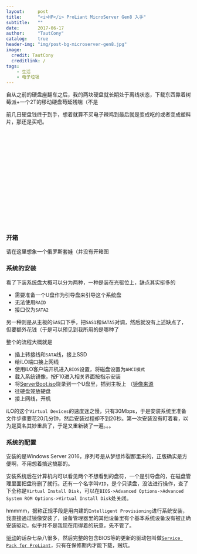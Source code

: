 ```yaml
---
layout:     post
title:      "<i>HP</i> ProLiant MicroServer Gen8 入手"
subtitle:   ""
date:       2017-06-17
author:     "TautCony"
catalog:    true
header-img: "img/post-bg-microserver-gen8.jpg"
image:
  credit: TautCony
  creditlink: /
tags:
    - 生活
    - 电子垃圾
---
```


自从之前的硬盘座翻车之后，我的两块硬盘就长期处于离线状态，下载东西靠着树莓派+一个2T的移动硬盘苟延残喘（不是

前几日硬盘钱终于到手，想着就算不买电子辣鸡到最后就是变成吃的或者变成塑料片，那还是买吧。

<!--more-->

<div style="height:256px;"></div>

### 开箱
    
请在这里想象一个俄罗斯套娃（并没有开箱图

### 系统的安装

看了下装系统盘大概可以分为两种，一种是装在光驱位上，缺点其实挺多的
- 需要准备一个U盘作为引导盘来引导这个系统盘
- 无法使用`RAID`
- 接口仅为`SATA2`

另一种则是从主板的`SAS`口下手，把`SAS1`和`SATA5`对调，然后就没有上述缺点了，但要额外花钱（于是可以预见到我所用的是哪种了

整个的流程大概就是
- 插上转接线和`SATA`线，接上SSD
- 给iLO端口接上网线
- 使用iLO客户端开机进入`BIOS`设置，将磁盘设置为`AHCI模式`
- 载入系统镜像，按F10进入相关界面按指示安装
- 将[ServerBoot.iso](/attach/ServerBoot.7z)烧录到一个U盘里，插到主板上 （[镜像来源](https://www.chiphell.com/thread-1470090-1-1.html)
- 往硬盘笼放硬盘
- 接上网线，开机

iLO的这个`Virtual Devices`的速度迷之慢，只有30Mbps，于是安装系统里准备文件步骤要花20几分钟，然后安装过程却不到20秒。第一次安装没有盯着看，以为是莫名其妙重启了，于是又重新装了一遍。。。

### 系统的配置

安装的是Windows Server 2016，序列号是从梦想炸裂那里来的，正版确实是方便啊，不用想着搞这搞那的。

安装系统后在计算机内可以看见两个不想看到的盘符，一个是引导盘的，在磁盘管理里面把盘符删了就行。还有一个名字叫`VID`，是个只读盘，没法进行操作，查了下全称是`Virtual Install Disk`，可以在`BIOS->Advanced Options->Advanced System ROM Options->Virtual Install Disk`处关闭。

hmmmm，据称正规手段是用内建的`Intelligent Provisioning`进行系统安装，我直接通过镜像安装了，设备管理器里的其他设备里有个基本系统设备没有被正确安装驱动，似乎并不是我现在用得着的玩意，先不管了。

[驱动](http://h20566.www2.hpe.com/hpsc/swd/public/readIndex?sp4ts.oid=5390291&lang=en&cc=us)的话杂七杂八很多，然后完整的包含BIOS等的更新的驱动包叫做[`Service Pack for ProLiant`](https://spp.hpe.com/custom/)，只有在保修期内才能下载，贼坑。
